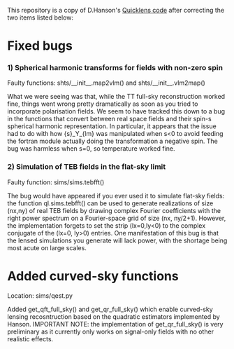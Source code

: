 This repository is a copy of D.Hanson's [Quicklens code](https://github.com/dhanson/quicklens) after correcting the two items listed below:

# Fixed bugs
### 1) Spherical harmonic transforms for fields with non-zero spin

Faulty functions: shts/\_\_init\_\_.map2vlm() and shts/\_\_init\_\_.vlm2map()

What we were seeing was that, while the TT full-sky reconstruction worked fine, things went wrong pretty dramatically as soon as you tried to incorporate polarisation fields. We seem to have tracked this down to a bug in the functions that convert between real space fields and their spin-s spherical harmonic representation. In particular, it appears that the issue had to do with how {s}\_Y\_{lm} was manipulated when s<0 to avoid feeding the fortran module actually doing the transformation a negative spin. The bug was harmless when s=0, so temperature worked fine. 

### 2) Simulation of TEB fields in the flat-sky limit

Faulty function: sims/sims.tebfft()

The bug would have appeared if you ever used it to simulate flat-sky fields: the function ql.sims.tebfft() can be used to generate realizations of size (nx,ny) of real TEB fields by drawing complex Fourier coefficients with the right power spectrum on a Fourier-space grid of size (nx, ny/2+1). However, the implementation forgets to set the strip (lx=0,ly<0) to the complex conjugate of the (lx=0, ly>0) entries. One manifestation of this bug is that the lensed simulations you generate will lack power, with the shortage being most acute on large scales. 

# Added curved-sky functions

Location: sims/qest.py

Added get_qft_full_sky() and get_qr_full_sky() which enable curved-sky lensing recosntruction based on the quadratic estimators implemented by Hanson. IMPORTANT NOTE: the implementation of get_qr_full_sky() is very preliminary as it currently only works on signal-only fields with no other realistic effects.
